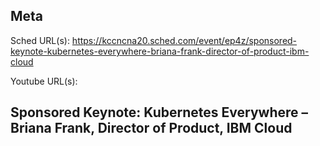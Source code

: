 ## Meta
Sched URL(s): https://kccncna20.sched.com/event/ep4z/sponsored-keynote-kubernetes-everywhere-briana-frank-director-of-product-ibm-cloud

Youtube URL(s):

## Sponsored Keynote: Kubernetes Everywhere – Briana Frank, Director of Product, IBM Cloud


